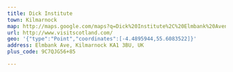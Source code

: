 ```yaml
---
title: Dick Institute
town: Kilmarnock
map: http://maps.google.com/maps?q=Dick%20Institute%2C%20Elmbank%20Avenue%2C%20Kilmarnock%2C%20GB%2C%20KA1%203BU
url: http://www.visitscotland.com/
geo: '{"type":"Point","coordinates":[-4.4895944,55.6083522]}'
address: Elmbank Ave, Kilmarnock KA1 3BU, UK
plus_code: 9C7QJG56+85

---
```


